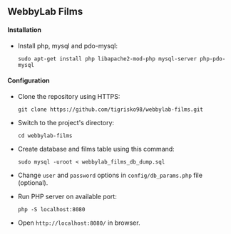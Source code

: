 ## WebbyLab Films

#### Installation
- Install php, mysql and pdo-mysql:

    `sudo apt-get install php libapache2-mod-php mysql-server php-pdo-mysql`

#### Configuration
- Clone the repository using HTTPS:

    `git clone https://github.com/tigrisko98/webbylab-films.git`

- Switch to the project's directory:

    `cd webbylab-films`

- Create database and films table using this command:

    `sudo mysql -uroot < webbylab_films_db_dump.sql`

- Change `user` and `password` options in `config/db_params.php` file (optional). 

- Run PHP server on available port:

    `php -S localhost:8080`

- Open `http://localhost:8080/` in browser.
